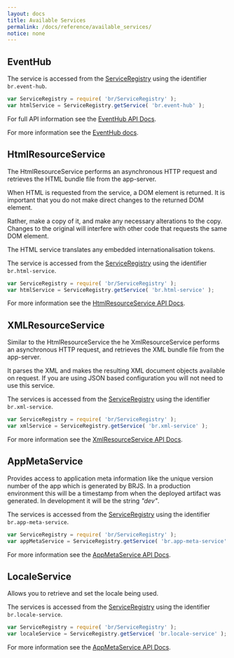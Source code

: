 ```yaml
---
layout: docs
title: Available Services
permalink: /docs/reference/available_services/
notice: none
---
```


## EventHub

The service is accessed from the [ServiceRegistry](/docs/concepts/service_registry/) using the identifier `br.event-hub`.

```js
var ServiceRegistry = require( 'br/ServiceRegistry' );
var htmlService = ServiceRegistry.getService( 'br.event-hub' );
```

For full API information see the [EventHub API Docs](http://apidocs.bladerunnerjs.org/latest/js/EventHub.html).

For more information see the [EventHub docs](/docs/concepts/event_hub/).

<a name="HtmlResourceService"></a>
## HtmlResourceService

The HtmlResourceService performs an asynchronous HTTP request and retrieves the HTML bundle file from the app-server.

When HTML is requested from the service, a DOM element is returned.  It is important that you do not make direct changes to the returned DOM element.

Rather, make a copy of it, and make any necessary alterations to the copy. Changes to the original will interfere with other code that requests the same DOM element.

The HTML service translates any embedded internationalisation tokens.

The service is accessed from the [ServiceRegistry](/docs/concepts/service_registry/) using the identifier `br.html-service`.

```js
var ServiceRegistry = require( 'br/ServiceRegistry' );
var htmlService = ServiceRegistry.getService( 'br.html-service' );
```

For more information see the [HtmlResourceService API Docs](http://apidocs.bladerunnerjs.org/latest/js/HtmlResourceService.html).

## XMLResourceService

Similar to the HtmlResourceService the he XmlResourceService performs an asynchronous HTTP request, and retrieves the XML bundle file from the app-server.

It parses the XML and makes the resulting XML document objects available on request. If you are using JSON based configuration you will not need to use this service.

The services is accessed from the [ServiceRegistry](/docs/concepts/service_registry/) using the identifier `br.xml-service`.

```js
var ServiceRegistry = require( 'br/ServiceRegistry' );
var xmlService = ServiceRegistry.getService( 'br.xml-service' );
```

For more information see the [XmlResourceService API Docs](http://apidocs.bladerunnerjs.org/latest/js/XmlResourceService.html).

## AppMetaService

Provides access to application meta information like the unique version number of the app which is generated by BRJS. In a production environment this will be a timestamp from when the deployed artifact was generated. In development it will be the string <em>"dev"</em>.

The services is accessed from the [ServiceRegistry](/docs/concepts/service_registry/) using the identifier `br.app-meta-service`.

```js
var ServiceRegistry = require( 'br/ServiceRegistry' );
var appMetaService = ServiceRegistry.getService( 'br.app-meta-service' );
```

For more information see the [AppMetaService API Docs](http://apidocs.bladerunnerjs.org/latest/js/AppMetaService.html).

## LocaleService

Allows you to retrieve and set the locale being used.

The services is accessed from the [ServiceRegistry](/docs/concepts/service_registry/) using the identifier `br.locale-service`.

```js
var ServiceRegistry = require( 'br/ServiceRegistry' );
var localeService = ServiceRegistry.getService( 'br.locale-service' );
```

For more information see the [AppMetaService API Docs](http://apidocs.bladerunnerjs.org/latest/js/LocaleService.html).
